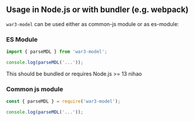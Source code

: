 ## Usage in Node.js or with bundler (e.g. webpack)

`war3-model` can be used either as common-js module or as es-module:

### ES Module

```js
import { parseMDL } from 'war3-model';

console.log(parseMDL('...'));
```

This should be bundled or requires Node.js >= 13
nihao
### Common js module

```js
const { parseMDL } = require('war3-model');

console.log(parseMDL('...'));
```